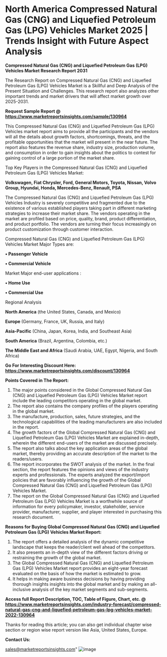 # North America Compressed Natural Gas (CNG) and Liquefied Petroleum Gas (LPG) Vehicles Market 2025 | Trends Insight with Future Aspect Analysis

<strong>Compressed Natural Gas (CNG) and Liquefied Petroleum Gas (LPG) Vehicles Market Research Report 2031</strong>

The Research Report on Compressed Natural Gas (CNG) and Liquefied Petroleum Gas (LPG) Vehicles Market is a Skillful and Deep Analysis of the Present Situation and Challenges. This research report also analyzes other important trends and market drivers that will affect market growth over 2025-2031.

<strong>Request Sample Report @ <a href=https://www.marketreportsinsights.com/sample/130964>https://www.marketreportsinsights.com/sample/130964</a></strong>

This Compressed Natural Gas (CNG) and Liquefied Petroleum Gas (LPG) Vehicles market report aims to provide all the participants and the vendors will all the details about growth factors, shortcomings, threats, and the profitable opportunities that the market will present in the near future. The report also features the revenue share, industry size, production volume, and consumption in order to gain insights about the politics to contest for gaining control of a large portion of the market share.

Top Key Players in the Compressed Natural Gas (CNG) and Liquefied Petroleum Gas (LPG) Vehicles Market:

<strong>Volkswagen, Fiat Chrysler, Ford, General Motors, Toyota, Nissan, Volvo Group, Hyundai, Honda, Mercedes-Benz, Renault, PSA</strong>

The Compressed Natural Gas (CNG) and Liquefied Petroleum Gas (LPG) Vehicles Industry is severely competitive and fragmented due to the existence of various established players taking part in different marketing strategies to increase their market share. The vendors operating in the market are profiled based on price, quality, brand, product differentiation, and product portfolio. The vendors are turning their focus increasingly on product customization through customer interaction.

Compressed Natural Gas (CNG) and Liquefied Petroleum Gas (LPG) Vehicles Market Major Types are:

<strong>• Passenger Vehicle

• Commercial Vehicle</strong>

Market Major end-user applications :

<strong>• Home Use

• Commercial Use</strong>

Regional Analysis

</u><strong><b>North America</b></strong> (the United States, Canada, and Mexico)

<strong><b>Europe </b></strong>(Germany, France, UK, Russia, and Italy)

<strong><b>Asia-Pacific</b></strong> (China, Japan, Korea, India, and Southeast Asia)

<strong><b>South America</b></strong> (Brazil, Argentina, Colombia, etc.)

<strong><b>The Middle East and Africa</b></strong> (Saudi Arabia, UAE, Egypt, Nigeria, and South Africa)

<strong>Go For Interesting Discount Here: <a href=https://www.marketreportsinsights.com/discount/130964>https://www.marketreportsinsights.com/discount/130964</a></strong>

<strong>Points Covered in The Report:</strong>
<ol>
  <li>The major points considered in the Global Compressed Natural Gas (CNG) and Liquefied Petroleum Gas (LPG) Vehicles Market report include the leading competitors operating in the global market.</li>
  <li>The report also contains the company profiles of the players operating in the global market.</li>
  <li>The manufacture, production, sales, future strategies, and the technological capabilities of the leading manufacturers are also included in the report.</li>
  <li>The growth factors of the Global Compressed Natural Gas (CNG) and Liquefied Petroleum Gas (LPG) Vehicles Market are explained in-depth, wherein the different end-users of the market are discussed precisely.</li>
  <li>The report also talks about the key application areas of the global market, thereby providing an accurate description of the market to the readers/users.</li>
  <li>The report incorporates the SWOT analysis of the market. In the final section, the report features the opinions and views of the industry experts and professionals. The experts analyzed the export/import policies that are favorably influencing the growth of the Global Compressed Natural Gas (CNG) and Liquefied Petroleum Gas (LPG) Vehicles Market.</li>
  <li>The report on the Global Compressed Natural Gas (CNG) and Liquefied Petroleum Gas (LPG) Vehicles Market is a worthwhile source of information for every policymaker, investor, stakeholder, service provider, manufacturer, supplier, and player interested in purchasing this research document.</li>
</ol>
<strong>Reasons for Buying Global Compressed Natural Gas (CNG) and Liquefied Petroleum Gas (LPG) Vehicles Market Report:</strong>

<ol>
  <li>The report offers a detailed analysis of the dynamic competitive landscape that keeps the reader/client well ahead of the competitors.</li>
  <li>It also presents an in-depth view of the different factors driving or restraining the growth of the global market.</li>
  <li>The Global Compressed Natural Gas (CNG) and Liquefied Petroleum Gas (LPG) Vehicles Market report provides an eight-year forecast evaluated on the basis of how the market is estimated to grow.</li>
  <li>It helps in making aware business decisions by having providing thorough insights insights into the global market and by making an all-inclusive analysis of the key market segments and sub-segments.</li>
</ol>
<strong>Access full Report Description, TOC, Table of Figure, Chart, etc. @ <a href=https://www.marketreportsinsights.com/industry-forecast/compressed-natural-gas-cng-and-liquefied-petroleum-gas-lpg-vehicles-market-2022-130964>https://www.marketreportsinsights.com/industry-forecast/compressed-natural-gas-cng-and-liquefied-petroleum-gas-lpg-vehicles-market-2022-130964</a></strong>


Thanks for reading this article; you can also get individual chapter wise section or region wise report version like Asia, United States, Europe.

<strong>Contact Us:</strong>

sales@marketreportsinsights.com"
![image](https://github.com/user-attachments/assets/a088387b-3442-42d2-966e-d7e4b142de82)

